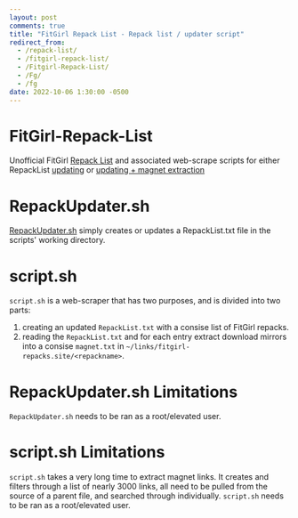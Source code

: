 ```yaml
---
layout: post
comments: true
title: "FitGirl Repack List - Repack list / updater script"
redirect_from:
  - /repack-list/
  - /fitgirl-repack-list/
  - /Fitgirl-Repack-List/
  - /Fg/
  - /fg
date: 2022-10-06 1:30:00 -0500
---
```


# FitGirl-Repack-List

Unofficial FitGirl [Repack List](https://serverboi.org/RepackList.txt) and associated web-scrape scripts for either RepackList [updating](https://github.com/JakeTurner616/FitGirl-Repack-List/blob/main/RepackUpdater.sh) or [updating + magnet extraction](https://github.com/JakeTurner616/FitGirl-Repack-List/blob/main/script.sh) 

# RepackUpdater.sh 
[RepackUpdater.sh](https://github.com/JakeTurner616/FitGirl-Repack-List/blob/main/RepackUpdater.sh) simply creates or updates a RepackList.txt file in the scripts' working directory. 

# script.sh 
`script.sh` is a web-scraper that has two purposes, and is divided into two parts:
1. creating an updated `RepackList.txt` with a consise list of FitGirl repacks.
2. reading the `RepackList.txt` and for each entry extract download mirrors into a consise `magnet.txt` in `~/links/fitgirl-repacks.site/<repackname>`.

# RepackUpdater.sh Limitations
`RepackUpdater.sh` needs to be ran as a root/elevated user.

# script.sh Limitations
`script.sh` takes a very long time to extract magnet links. It creates and filters through a list of nearly 3000 links, all need to be pulled from the source of a parent file, and searched through individually. 
`script.sh` needs to be ran as a root/elevated user.
